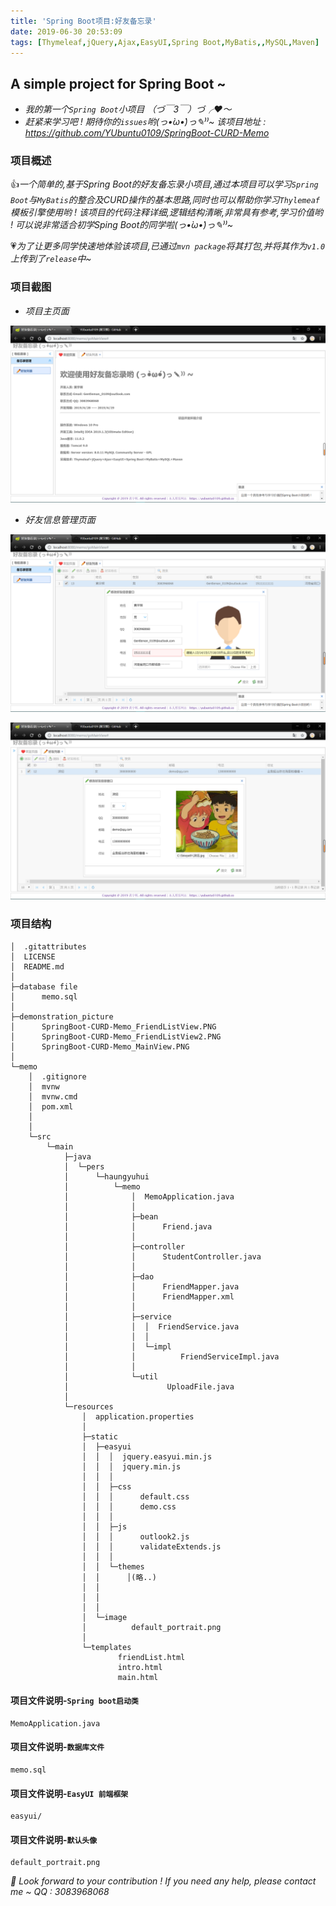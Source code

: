 ```yaml
---
title: 'Spring Boot项目:好友备忘录'
date: 2019-06-30 20:53:09
tags: [Thymeleaf,jQuery,Ajax,EasyUI,Spring Boot,MyBatis,,MySQL,Maven]
---
```


## A simple project for Spring Boot ~
- *我的第一个`Spring Boot`小项目 （づ￣3￣）づ╭❤～*
- *赶紧来学习吧 ! 期待你的`issues`哟(っ•̀ω•́)っ✎⁾⁾~ 该项目地址 : https://github.com/YUbuntu0109/SpringBoot-CURD-Memo*


### 项目概述
👍*一个简单的,基于Spring Boot的好友备忘录小项目,通过本项目可以学习`Spring Boot`与`MyBatis`的整合及CURD操作的基本思路,同时也可以帮助你学习`Thylemeaf`模板引擎使用哟 ! 该项目的代码注释详细,逻辑结构清晰,非常具有参考,学习价值哟 ! 可以说非常适合初学Sping Boot的同学啦(っ•̀ω•́)っ✎⁾⁾~*

💗*为了让更多同学快速地体验该项目,已通过`mvn package`将其打包,并将其作为`v1.0`上传到了`release`中~*


### 项目截图
- *项目主页面*

![ ](Spring-Boot项目-好友备忘录/SpringBoot-CURD-Memo_MainView.PNG)

- *好友信息管理页面*

![ ](Spring-Boot项目-好友备忘录/SpringBoot-CURD-Memo_FriendListView.PNG)

![ ](Spring-Boot项目-好友备忘录/SpringBoot-CURD-Memo_FriendListView2.PNG)


### 项目结构
```
│  .gitattributes
│  LICENSE
│  README.md
│
├─database file
│      memo.sql
│
├─demonstration_picture
│      SpringBoot-CURD-Memo_FriendListView.PNG
│      SpringBoot-CURD-Memo_FriendListView2.PNG
│      SpringBoot-CURD-Memo_MainView.PNG
│
└─memo
    │  .gitignore
    │  mvnw
    │  mvnw.cmd
    │  pom.xml
    │
    │
    └─src
        └─main
            ├─java
            │  └─pers
            │      └─haungyuhui
            │          └─memo
            │              │  MemoApplication.java
            │              │
            │              ├─bean
            │              │      Friend.java
            │              │
            │              ├─controller
            │              │      StudentController.java
            │              │
            │              ├─dao
            │              │      FriendMapper.java
            │              │      FriendMapper.xml
            │              │
            │              ├─service
            │              │  │  FriendService.java
            │              │  │
            │              │  └─impl
            │              │          FriendServiceImpl.java
            │              │
            │              └─util
            │                      UploadFile.java
            │
            └─resources
                │  application.properties
                │
                ├─static
                │  ├─easyui
                │  │  │  jquery.easyui.min.js
                │  │  │  jquery.min.js
                │  │  │
                │  │  ├─css
                │  │  │      default.css
                │  │  │      demo.css
                │  │  │
                │  │  ├─js
                │  │  │      outlook2.js
                │  │  │      validateExtends.js
                │  │  │
                │  │  └─themes
                │  │      │(略..)
                │  │        
                │  │      
                │  │      
                │  └─image
                │          default_portrait.png
                │
                └─templates
                        friendList.html
                        intro.html
                        main.html
```

#### 项目文件说明-`Spring boot启动类`
```
MemoApplication.java
```

#### 项目文件说明-`数据库文件`
```
memo.sql
```

#### 项目文件说明-`EasyUI 前端框架`
```
easyui/
```

#### 项目文件说明-`默认头像`
```
default_portrait.png
```


 
*🙂 Look forward to your contribution ! If you need any help, please contact me ~ QQ : 3083968068*